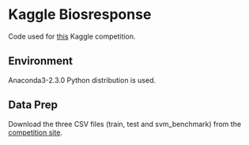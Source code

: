 # Kaggle Biosresponse

Code used for [this](https://www.kaggle.com/c/bioresponse) Kaggle competition.

## Environment
Anaconda3-2.3.0 Python distribution is used.

## Data Prep
Download the three CSV files (train, test and svm_benchmark) from the [competition site](https://www.kaggle.com/c/bioresponse/data).
